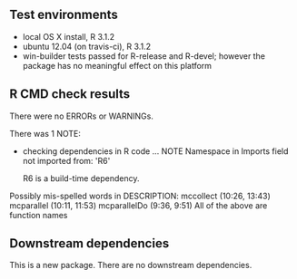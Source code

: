 ## Test environments
* local OS X install, R 3.1.2
* ubuntu 12.04 (on travis-ci), R 3.1.2
* win-builder tests passed for R-release and R-devel; however the package has no meaningful effect on this platform

## R CMD check results
There were no ERRORs or WARNINGs. 

There was 1 NOTE:

* checking dependencies in R code ... NOTE
  Namespace in Imports field not imported from: 'R6'

  R6 is a build-time dependency.

Possibly mis-spelled words in DESCRIPTION:
  mccollect (10:26, 13:43)
  mcparallel (10:11, 11:53)
  mcparallelDo (9:36, 9:51)
All of the above are function names

## Downstream dependencies
This is a new package.  There are no downstream dependencies. 